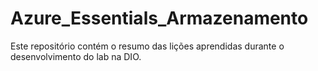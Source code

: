 # Azure_Essentials_Armazenamento
Este repositório contém o resumo das lições aprendidas durante o desenvolvimento do lab na DIO.
